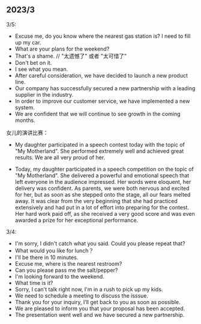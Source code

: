 ## 2023/3
3/5:
- Excuse me, do you know where the nearest gas station is? I need to fill up my car.
- What are your plans for the weekend?
- That's a shame. // "太遗憾了" 或者 "太可惜了"
- Don't bet on it.
- I see what you mean.
- After careful consideration, we have decided to launch a new product line.
- Our company has successfully secured a new partnership with a leading supplier in the industry.
- In order to improve our customer service, we have implemented a new system.
- We are confident that we will continue to see growth in the coming months.


女儿的演讲比赛：
- My daughter participated in a speech contest today with the topic of "My Motherland". She performed extremely well and achieved great results. We are all very proud of her.

- Today, my daughter participated in a speech competition on the topic of "My Motherland". She delivered a powerful and emotional speech that left everyone in the audience impressed. Her words were eloquent, her delivery was confident.
As parents, we were both nervous and excited for her, but as soon as she stepped onto the stage, all our fears melted away. It was clear from the very beginning that she had practiced extensively and had put in a lot of effort into preparing for the contest. Her hard work paid off, as she received a very good score and was even awarded a prize for her exceptional performance.


3/4:
- I'm sorry, I didn't catch what you said. Could you please repeat that?
- What would you like for lunch？
- I'll be there in 10 minutes.
- Excuse me, where is the nearest restroom?
- Can you please pass me the salt/pepper?
- I'm looking forward to the weekend.
- What time is it?
- Sorry, I can't talk right now, I'm in a rush to pick up my kids.
- We need to schedule a meeting to discuss the isssue.
- Thank you for your inquiry, I‘ll get back to you as soon as possible.
- We are pleased to inform you that your proposal has been accepted.
- The presentation went well and we have secured a new partnership.

